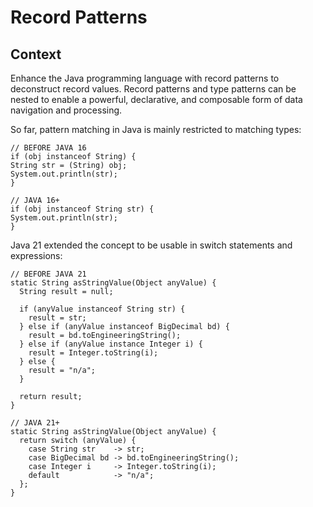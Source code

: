# Record Patterns

## Context
Enhance the Java programming language with record patterns to deconstruct record values. 
Record patterns and type patterns can be nested to enable a powerful, declarative, and composable 
form of data navigation and processing.

So far, pattern matching in Java is mainly restricted to matching types:

```
// BEFORE JAVA 16
if (obj instanceof String) {
String str = (String) obj;
System.out.println(str);
}

// JAVA 16+
if (obj instanceof String str) {
System.out.println(str);
}
```
Java 21 extended the concept to be usable in switch statements and expressions:

```
// BEFORE JAVA 21
static String asStringValue(Object anyValue) {
  String result = null;

  if (anyValue instanceof String str) {
    result = str;
  } else if (anyValue instanceof BigDecimal bd) {
    result = bd.toEngineeringString();
  } else if (anyValue instance Integer i) {
    result = Integer.toString(i);
  } else {
    result = "n/a";
  }

  return result;
}

// JAVA 21+
static String asStringValue(Object anyValue) {
  return switch (anyValue) {
    case String str    -> str;
    case BigDecimal bd -> bd.toEngineeringString();
    case Integer i     -> Integer.toString(i);
    default            -> "n/a";
  };
}
```